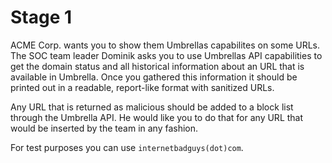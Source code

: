 # Stage 1

ACME Corp. wants you to show them Umbrellas capabilites on some URLs. The SOC team leader Dominik asks you to use Umbrellas API capabilities to get the domain status and all historical information about an URL that is available in Umbrella. Once you gathered this information it should be printed out in a readable, report-like format with sanitized URLs.

Any URL that is returned as malicious should be added to a block list through the Umbrella API. He would like you to do that for any URL that would be inserted by the team in any fashion. 

For test purposes you can use `internetbadguys(dot)com`.

